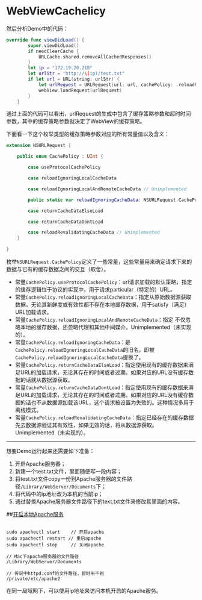 # WebViewCachelicy

然后分析Demo中的代码：

```Swift
override func viewDidLoad() {
        super.viewDidLoad()
        if needClearCache {
            URLCache.shared.removeAllCachedResponses()
        }
        let ip = "172.19.20.210"
        let urlStr = "http://\(ip)/test.txt"
        if let url = URL(string: urlStr) {
            let urlRequest = URLRequest(url: url, cachePolicy: .reloadRevalidatingCacheData, timeoutInterval: 60.0)
            webView.loadRequest(urlRequest)
        }
    }
```
通过上面的代码可以看出，urlRequest的生成中包含了缓存策略参数和超时时间参数，其中的缓存策略参数就决定了WebView的缓存策略。

下面看一下这个枚举类型的缓存策略参数对应的所有常量值以及含义：

``` Swift
extension NSURLRequest {

	public enum CachePolicy : UInt {

        case useProtocolCachePolicy

        case reloadIgnoringLocalCacheData

        case reloadIgnoringLocalAndRemoteCacheData // Unimplemented

        public static var reloadIgnoringCacheData: NSURLRequest.CachePolicy { get }

        case returnCacheDataElseLoad

        case returnCacheDataDontLoad

        case reloadRevalidatingCacheData // Unimplemented
    }
    
}

```

枚举`NSURLRequest.CachePolicy`定义了一些常量，这些常量用来确定请求下来的数据与已有的缓存数据之间的交互（取舍）。  

* 常量`CachePolicy.useProtocolCachePolicy`：url请求加载的默认策略，指定的缓存逻辑位于协议的实现中，用于请求particular（特定的）URL。
* 常量`CachePolicy.reloadIgnoringLocalCacheData`：指定从原始数据源获取数据，无论其新鲜度或有效性都不存在本地缓存数据，用于satisfy（满足）URL加载请求。
* 常量`CachePolicy.reloadIgnoringLocalAndRemoteCacheData`：指定 不仅忽略本地的缓存数据，还忽略代理和其他中间媒介。Unimplemented（未实现的）。
* 常量`CachePolicy.reloadIgnoringCacheData`：是`CachePolicy.reloadIgnoringLocalCacheData`的旧名，即被`CachePolicy.reloadIgnoringLocalCacheData`提换了。
* 常量`CachePolicy.returnCacheDataElseLoad`：指定使用现有的缓存数据来满足URL的加载请求，无论其存在的时间或者过期。如果对应的URL没有缓存数据的话就从数据源获取。
* 常量`CachePolicy.returnCacheDataDontLoad`：指定使用现有的缓存数据来满足URL的加载请求，无论其存在的时间或者过期。如果对应的URL没有缓存数据的话也不从数据源加载该URL，这个请求被设置为失败的。这种情况多用于离线模式。
* 常量`CachePolicy.reloadRevalidatingCacheData`：指定已经存在的缓存数据先去数据源验证其有效性，如果无效的话，将从数据源获取。Unimplemented（未实现的）。

***
想要Demo运行起来还需要如下准备：

1. 开启Apache服务器；
2. 新建一个test.txt文件，里面随便写一段内容；
3. 将test.txt文件copy一份到Apache服务器的文件路径`/Library/WebServer/Documents`下；
4. 将代码中的ip地址改为本机的当前ip；
5. 通过替换Apache服务器文件路径下的text.txt文件来修改其里面的内容。


##[开启本地Apache服务](http://www.jianshu.com/p/90d5fa728861)

```

sudo apachectl start 	// 开启apache
sudo apachectl restart // 重启apache
sudo apachectl stop 	// 关闭apache

// Mac下apache服务器的文件路径
/Library/WebServer/Documents

// 传说中httpd.conf的文件路径，暂时用不到
/private/etc/apache2

```
在同一局域网下，可以使用ip地址来访问本机开启的Apache服务。


